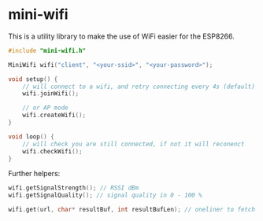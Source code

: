 # mini-wifi

This is a utility library to make the use of WiFi easier for the ESP8266.

```c++
#include "mini-wifi.h"

MiniWifi wifi("client", "<your-ssid>", "<your-password>");

void setup() {
    // will connect to a wifi, and retry connecting every 4s (default)
    wifi.joinWifi();

    // or AP mode
    wifi.createWifi();
}

void loop() {
    // will check you are still connected, if not it will reconenct
    wifi.checkWifi();
}
```

Further helpers:

```c++
wifi.getSignalStrength(); // RSSI dBm
wifi.getSignalQuality(); // signal quality in 0 - 100 %

wifi.get(url, char* resultBuf, int resultBufLen); // oneliner to fetch HTTP GET data to a buffer
```